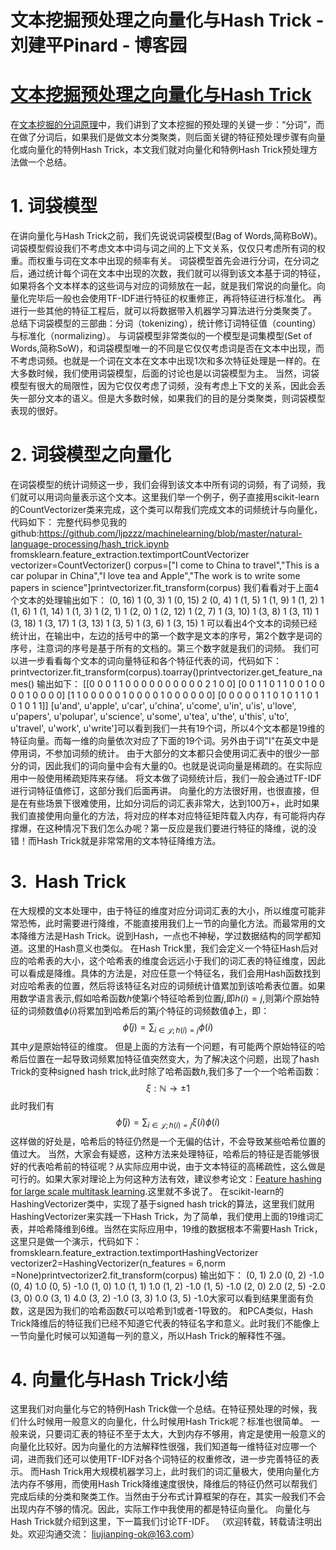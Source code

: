 
# 文本挖掘预处理之向量化与Hash Trick - 刘建平Pinard - 博客园






# [文本挖掘预处理之向量化与Hash Trick](https://www.cnblogs.com/pinard/p/6688348.html)
在[文本挖掘的分词原理](http://www.cnblogs.com/pinard/p/6677078.html)中，我们讲到了文本挖掘的预处理的关键一步：“分词”，而在做了分词后，如果我们是做文本分类聚类，则后面关键的特征预处理步骤有向量化或向量化的特例Hash Trick，本文我们就对向量化和特例Hash Trick预处理方法做一个总结。
# 1. 词袋模型
在讲向量化与Hash Trick之前，我们先说说词袋模型(Bag of Words,简称BoW)。词袋模型假设我们不考虑文本中词与词之间的上下文关系，仅仅只考虑所有词的权重。而权重与词在文本中出现的频率有关。
词袋模型首先会进行分词，在分词之后，通过统计每个词在文本中出现的次数，我们就可以得到该文本基于词的特征，如果将各个文本样本的这些词与对应的词频放在一起，就是我们常说的向量化。向量化完毕后一般也会使用TF-IDF进行特征的权重修正，再将特征进行标准化。 再进行一些其他的特征工程后，就可以将数据带入机器学习算法进行分类聚类了。
总结下词袋模型的三部曲：分词（tokenizing），统计修订词特征值（counting）与标准化（normalizing）。
与词袋模型非常类似的一个模型是词集模型(Set of Words,简称SoW)，和词袋模型唯一的不同是它仅仅考虑词是否在文本中出现，而不考虑词频。也就是一个词在文本在文本中出现1次和多次特征处理是一样的。在大多数时候，我们使用词袋模型，后面的讨论也是以词袋模型为主。
当然，词袋模型有很大的局限性，因为它仅仅考虑了词频，没有考虑上下文的关系，因此会丢失一部分文本的语义。但是大多数时候，如果我们的目的是分类聚类，则词袋模型表现的很好。
# 2. 词袋模型之向量化
在词袋模型的统计词频这一步，我们会得到该文本中所有词的词频，有了词频，我们就可以用词向量表示这个文本。这里我们举一个例子，例子直接用scikit-learn的CountVectorizer类来完成，这个类可以帮我们完成文本的词频统计与向量化，代码如下：
完整代码参见我的github:https://github.com/ljpzzz/machinelearning/blob/master/natural-language-processing/hash_trick.ipynb
fromsklearn.feature_extraction.textimportCountVectorizer
vectorizer=CountVectorizer()
corpus=["I come to China to travel","This is a car polupar in China","I love tea and Apple","The work is to write some papers in science"]printvectorizer.fit_transform(corpus)
我们看看对于上面4个文本的处理输出如下：
(0, 16)	1
  (0, 3)	1
  (0, 15)	2
  (0, 4)	1
  (1, 5)	1
  (1, 9)	1
  (1, 2)	1
  (1, 6)	1
  (1, 14)	1
  (1, 3)	1
  (2, 1)	1
  (2, 0)	1
  (2, 12)	1
  (2, 7)	1
  (3, 10)	1
  (3, 8)	1
  (3, 11)	1
  (3, 18)	1
  (3, 17)	1
  (3, 13)	1
  (3, 5)	1
  (3, 6)	1
  (3, 15)	1
可以看出4个文本的词频已经统计出，在输出中，左边的括号中的第一个数字是文本的序号，第2个数字是词的序号，注意词的序号是基于所有的文档的。第三个数字就是我们的词频。
我们可以进一步看看每个文本的词向量特征和各个特征代表的词，代码如下：
printvectorizer.fit_transform(corpus).toarray()printvectorizer.get_feature_names()
输出如下：
[[0 0 0 1 1 0 0 0 0 0 0 0 0 0 0 2 1 0 0]
 [0 0 1 1 0 1 1 0 0 1 0 0 0 0 1 0 0 0 0]
 [1 1 0 0 0 0 0 1 0 0 0 0 1 0 0 0 0 0 0]
 [0 0 0 0 0 1 1 0 1 0 1 1 0 1 0 1 0 1 1]]
[u'and', u'apple', u'car', u'china', u'come', u'in', u'is', u'love', u'papers', u'polupar', u'science', u'some', u'tea', u'the', u'this', u'to', u'travel', u'work', u'write']可以看到我们一共有19个词，所以4个文本都是19维的特征向量。而每一维的向量依次对应了下面的19个词。另外由于词"I"在英文中是停用词，不参加词频的统计。
由于大部分的文本都只会使用词汇表中的很少一部分的词，因此我们的词向量中会有大量的0。也就是说词向量是稀疏的。在实际应用中一般使用稀疏矩阵来存储。
将文本做了词频统计后，我们一般会通过TF-IDF进行词特征值修订，这部分我们后面再讲。
向量化的方法很好用，也很直接，但是在有些场景下很难使用，比如分词后的词汇表非常大，达到100万+，此时如果我们直接使用向量化的方法，将对应的样本对应特征矩阵载入内存，有可能将内存撑爆，在这种情况下我们怎么办呢？第一反应是我们要进行特征的降维，说的没错！而Hash Trick就是非常常用的文本特征降维方法。
# 3.  Hash Trick
在大规模的文本处理中，由于特征的维度对应分词词汇表的大小，所以维度可能非常恐怖，此时需要进行降维，不能直接用我们上一节的向量化方法。而最常用的文本降维方法是Hash Trick。说到Hash，一点也不神秘，学过数据结构的同学都知道。这里的Hash意义也类似。
在Hash Trick里，我们会定义一个特征Hash后对应的哈希表的大小，这个哈希表的维度会远远小于我们的词汇表的特征维度，因此可以看成是降维。具体的方法是，对应任意一个特征名，我们会用Hash函数找到对应哈希表的位置，然后将该特征名对应的词频统计值累加到该哈希表位置。如果用数学语言表示,假如哈希函数$h$使第$i$个特征哈希到位置$j$,即$h(i)=j$,则第$i$个原始特征的词频数值$\phi(i)$将累加到哈希后的第$j$个特征的词频数值$\bar{\phi}$上，即：
$$
\bar{\phi}(j) = \sum_{i\in \mathcal{J}; h(i) = j}\phi(i)
$$
其中$\mathcal{J}$是原始特征的维度。
但是上面的方法有一个问题，有可能两个原始特征的哈希后位置在一起导致词频累加特征值突然变大，为了解决这个问题，出现了hash Trick的变种signed hash trick,此时除了哈希函数$h$,我们多了一个一个哈希函数：
$$
\xi : \mathbb{N} \to {\pm 1}
$$
此时我们有
$$
\bar{\phi}(j) = \sum_{i\in \mathcal{J}; h(i) = j}\xi(i)\phi(i)
$$
这样做的好处是，哈希后的特征仍然是一个无偏的估计，不会导致某些哈希位置的值过大。
当然，大家会有疑惑，这种方法来处理特征，哈希后的特征是否能够很好的代表哈希前的特征呢？从实际应用中说，由于文本特征的高稀疏性，这么做是可行的。如果大家对理论上为何这种方法有效，建议参考论文：[Feature hashing for large scale multitask learning](http://alex.smola.org/papers/2009/Weinbergeretal09.pdf).这里就不多说了。
在scikit-learn的HashingVectorizer类中，实现了基于signed hash trick的算法，这里我们就用HashingVectorizer来实践一下Hash Trick，为了简单，我们使用上面的19维词汇表，并哈希降维到6维。当然在实际应用中，19维的数据根本不需要Hash Trick，这里只是做一个演示，代码如下：
fromsklearn.feature_extraction.textimportHashingVectorizer 
vectorizer2=HashingVectorizer(n_features = 6,norm =None)printvectorizer2.fit_transform(corpus)
输出如下：
(0, 1)	2.0
  (0, 2)	-1.0
  (0, 4)	1.0
  (0, 5)	-1.0
  (1, 0)	1.0
  (1, 1)	1.0
  (1, 2)	-1.0
  (1, 5)	-1.0
  (2, 0)	2.0
  (2, 5)	-2.0
  (3, 0)	0.0
  (3, 1)	4.0
  (3, 2)	-1.0
  (3, 3)	1.0
  (3, 5)	-1.0大家可以看到结果里面有负数，这是因为我们的哈希函数$\xi$可以哈希到1或者-1导致的。
和PCA类似，Hash Trick降维后的特征我们已经不知道它代表的特征名字和意义。此时我们不能像上一节向量化时候可以知道每一列的意义，所以Hash Trick的解释性不强。
# 4. 向量化与Hash Trick小结
这里我们对向量化与它的特例Hash Trick做一个总结。在特征预处理的时候，我们什么时候用一般意义的向量化，什么时候用Hash Trick呢？标准也很简单。
一般来说，只要词汇表的特征不至于太大，大到内存不够用，肯定是使用一般意义的向量化比较好。因为向量化的方法解释性很强，我们知道每一维特征对应哪一个词，进而我们还可以使用TF-IDF对各个词特征的权重修改，进一步完善特征的表示。
而Hash Trick用大规模机器学习上，此时我们的词汇量极大，使用向量化方法内存不够用，而使用Hash Trick降维速度很快，降维后的特征仍然可以帮我们完成后续的分类和聚类工作。当然由于分布式计算框架的存在，其实一般我们不会出现内存不够的情况。因此，实际工作中我使用的都是特征向量化。
向量化与Hash Trick就介绍到这里，下一篇我们讨论TF-IDF。
（欢迎转载，转载请注明出处。欢迎沟通交流： liujianping-ok@163.com）





